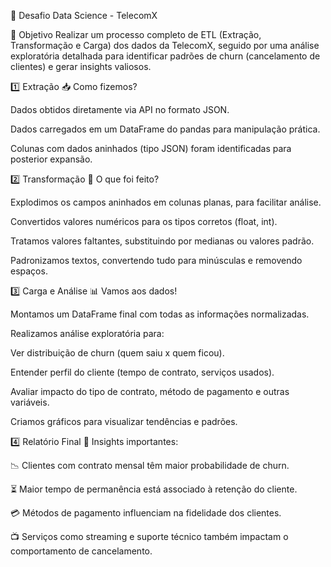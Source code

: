 🚀 Desafio Data Science - TelecomX

🎯 Objetivo
Realizar um processo completo de ETL (Extração, Transformação e Carga) dos dados da TelecomX, seguido por uma análise exploratória detalhada para identificar padrões de churn (cancelamento de clientes) e gerar insights valiosos.

1️⃣ Extração
📥 Como fizemos?

Dados obtidos diretamente via API no formato JSON.

Dados carregados em um DataFrame do pandas para manipulação prática.

Colunas com dados aninhados (tipo JSON) foram identificadas para posterior expansão.

2️⃣ Transformação
🔧 O que foi feito?

Explodimos os campos aninhados em colunas planas, para facilitar análise.

Convertidos valores numéricos para os tipos corretos (float, int).

Tratamos valores faltantes, substituindo por medianas ou valores padrão.

Padronizamos textos, convertendo tudo para minúsculas e removendo espaços.

3️⃣ Carga e Análise
📊 Vamos aos dados!

Montamos um DataFrame final com todas as informações normalizadas.

Realizamos análise exploratória para:

Ver distribuição de churn (quem saiu x quem ficou).

Entender perfil do cliente (tempo de contrato, serviços usados).

Avaliar impacto do tipo de contrato, método de pagamento e outras variáveis.

Criamos gráficos para visualizar tendências e padrões.

4️⃣ Relatório Final
📄 Insights importantes:

📉 Clientes com contrato mensal têm maior probabilidade de churn.

⏳ Maior tempo de permanência está associado à retenção do cliente.

💳 Métodos de pagamento influenciam na fidelidade dos clientes.

📺 Serviços como streaming e suporte técnico também impactam o comportamento de cancelamento.
